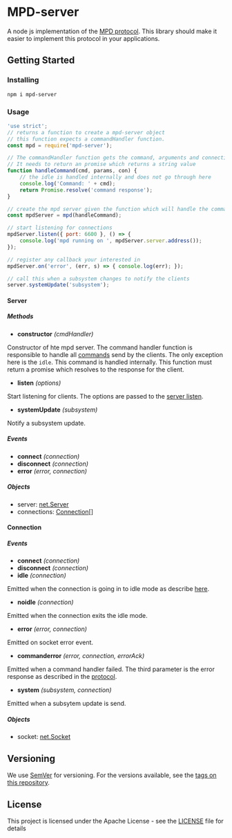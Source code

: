 # MPD-server

A node js implementation of the [MPD protocol](https://www.musicpd.org/doc/protocol/). This library should make it easier to implement this protocol in your applications.

## Getting Started

### Installing

```
npm i mpd-server
```

### Usage

```javascript
'use strict';
// returns a function to create a mpd-server object
// this function expects a commandHandler function.
const mpd = require('mpd-server');

// The commandHandler function gets the command, arguments and connection from which it is requested.
// It needs to return an promise which returns a string value
function handleCommand(cmd, params, con) {
	// the idle is handled internally and does not go through here
	console.log('Command: ' + cmd);
	return Promise.resolve('command response');
}

// create the mpd server given the function which will handle the commands
const mpdServer = mpd(handleCommand);

// start listening for connections
mpdServer.listen({ port: 6600 }, () => {
	console.log('mpd running on ', mpdServer.server.address());
});

// register any callback your interested in
mpdServer.on('error', (err, s) => { console.log(err); });

// call this when a subsystem changes to notify the clients
server.systemUpdate('subsystem');
```

#### Server

##### Methods

- **constructor** *(cmdHandler)*

Constructor of hte mpd server. The command handler function is responsible to handle all [commands](https://www.musicpd.org/doc/html/protocol.html#command-reference) send by the clients. The only exception here is the `idle`. This command is handled internally. This function must return a promise which resolves to the response for the client.

- **listen** *(options)*

Start listening for clients. The options are passed to the [server listen](https://nodejs.org/api/net.html#net_server_listen_options_callback).

- **systemUpdate** *(subsystem)*

Notify a subsystem update.

##### Events
- **connect** *(connection)*
- **disconnect** *(connection)*
- **error** *(error, connection)*

##### Objects
- server: [net.Server](https://nodejs.org/api/net.html#net_class_net_server)
- connections: [Connection](https://github.com/depuits/mpd-server#connection)[]

#### Connection

##### Events
- **connect** *(connection)*
- **disconnect** *(connection)*
- **idle** *(connection)*

Emitted when the connection is going in to idle mode as describe [here](https://www.musicpd.org/doc/html/protocol.html#querying-mpd-s-status).

- **noidle** *(connection)*

Emitted when the connection exits the idle mode.

- **error** *(error, connection)*

Emitted on socket error event. 

- **commanderror** *(error, connection, errorAck)*

Emitted when a command handler failed. The third parameter is the error  response as described in the [protocol](https://www.musicpd.org/doc/html/protocol.html#failure-responses).

- **system** *(subsystem, connection)*

Emitted when a subsytem update is send.

##### Objects
- socket: [net.Socket](https://nodejs.org/api/net.html#net_class_net_socket)

## Versioning

We use [SemVer](http://semver.org/) for versioning. For the versions available, see the [tags on this repository](https://github.com/depuits/mpd-server/tags). 

## License

This project is licensed under the Apache License - see the [LICENSE](LICENSE) file for details

